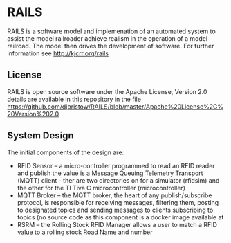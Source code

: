 # RAILS
RAILS is a software model and implemenation of an automated system to assist the model railroader achieve realism in the operation of a model railroad. The model then drives the development of software.
For further information see http://kjcrr.org/rails

## License
RAILS is open source software under the Apache License, Version 2.0 details are available in this repository in the file 
https://github.com/djbristow/RAILS/blob/master/Apache%20License%2C%20Version%202.0

## System Design
The initial components of the design are:
* RFID Sensor – a micro-controller programmed to read an RFID reader and publish the value is a Message Queuing Telemetry Transport (MQTT) client - ther are two directories on for a simulator (rfidsim) and the other for the TI Tiva C microcontroller (microcontroller)
* MQTT Broker – the MQTT broker, the heart of any publish/subscribe protocol, is responsible for receiving messages, filtering them, posting to designated topics and sending messages to clients subscribing to topics (no source code as this component is a docker image available at 
* RSRM – the Rolling Stock RFID Manager allows a user to match a RFID value to a rolling stock Road Name and number
